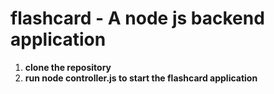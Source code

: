 # flashcard -  A node js backend application
1) **clone the repository**
2) **run node controller.js to start the flashcard application**
